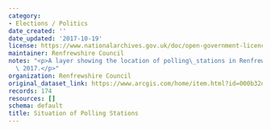 ```yaml
---
category:
- Elections / Politics
date_created: ''
date_updated: '2017-10-19'
license: https://www.nationalarchives.gov.uk/doc/open-government-licence/version/3/
maintainer: Renfrewshire Council
notes: "<p>A layer showing the location of polling\_stations in Renfrewshire in June\
  \ 2017.</p>"
organization: Renfrewshire Council
original_dataset_link: https://www.arcgis.com/home/item.html?id=000b32d31a22485d9107a1666577372b
records: 174
resources: []
schema: default
title: Situation of Polling Stations
---
```

